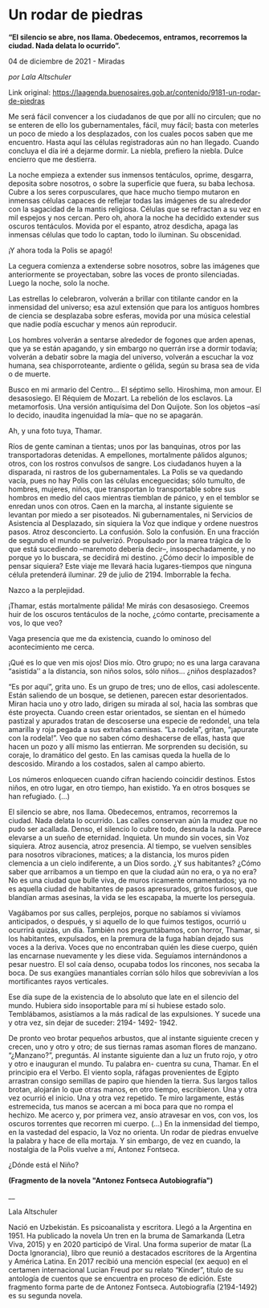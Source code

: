 # Un rodar de piedras

**“El silencio se abre, nos llama. Obedecemos, entramos, recorremos la ciudad. Nada delata lo ocurrido”.**

04 de diciembre de 2021 - Miradas

_por Lala Altschuler_

Link original: https://laagenda.buenosaires.gob.ar/contenido/9181-un-rodar-de-piedras



Me será fácil convencer a los ciudadanos de que por allí no circulen; que no se enteren de ello los gubernamentales, fácil, muy fácil; basta con meterles un poco de miedo a los desplazados, con los cuales pocos saben que me encuentro. Hasta aquí las células registradoras aún no han llegado. Cuando concluya el día iré a dejarme dormir. La niebla, prefiero la niebla. Dulce encierro que me destierra.




La noche empieza a extender sus inmensos tentáculos, oprime, desgarra, deposita sobre nosotros, o sobre la superficie que fuera, su baba lechosa. Cubre a los seres corpusculares, que hace mucho tiempo mutaron en inmensas células capaces de reflejar todas las imágenes de su alrededor con la sagacidad de la mantis religiosa. Células que se refractan a su vez en mil espejos y nos cercan. Pero oh, ahora la noche ha decidido extender sus oscuros tentáculos. Movida por el espanto, atroz desdicha, apaga las inmensas células que todo lo captan, todo lo iluminan. Su obscenidad.




¡Y ahora toda la Polis se apagó!




La ceguera comienza a extenderse sobre nosotros, sobre las imágenes que anteriormente se proyectaban, sobre las voces de pronto silenciadas. Luego la noche, solo la noche.




Las estrellas lo celebraron, volverán a brillar con titilante candor en la inmensidad del universo; esa azul extensión que para los antiguos hombres de ciencia se desplazaba sobre esferas, movida por una música celestial que nadie podía escuchar y menos aún reproducir.




Los hombres volverán a sentarse alrededor de fogones que arden apenas, que ya se están apagando, y sin embargo no querrán irse a dormir todavía; volverán a debatir sobre la magia del universo, volverán a escuchar la voz humana, sea chisporroteante, ardiente o gélida, según su brasa sea de vida o de muerte.




Busco en mi armario del Centro... El séptimo sello. Hiroshima, mon amour. El desasosiego. El Réquiem de Mozart. La rebelión de los esclavos. La metamorfosis. Una versión antiquísima del Don Quijote. Son los objetos –así lo decido, inaudita ingenuidad la mía– que no se apagarán.




Ah, y una foto tuya, Thamar.




Ríos de gente caminan a tientas; unos por las banquinas, otros por las transportadoras detenidas. A empellones, mortalmente pálidos algunos; otros, con los rostros convulsos de sangre. Los ciudadanos huyen a la disparada, ni rastros de los gubernamentales. La Polis se va quedando vacía, pues no hay Polis con las células enceguecidas; sólo tumulto, de hombres, mujeres, niños, que transportan lo transportable sobre sus hombros en medio del caos mientras tiemblan de pánico, y en el temblor se enredan unos con otros. Caen en la marcha, al instante siguiente se levantan por miedo a ser pisoteados. Ni gubernamentales, ni Servicios de Asistencia al Desplazado, sin siquiera la Voz que indique y ordene nuestros pasos. Atroz desconcierto. La confusión. Solo la confusión. En una fracción de segundo el mundo se pulverizó. Propulsado por la marea trágica de lo que está sucediendo –maremoto debería decir–, insospechadamente, y no porque yo lo buscara, se decidirá mi destino. ¿Cómo decir lo imposible de pensar siquiera? Este viaje me llevará hacia lugares-tiempos que ninguna célula pretenderá iluminar. 29 de julio de 2194. Imborrable la fecha.




Nazco a la perplejidad.




¡Thamar, estás mortalmente pálida! Me mirás con desasosiego. Creemos huir de los oscuros tentáculos de la noche, ¿cómo contarte, precisamente a vos, lo que veo?




Vaga presencia que me da existencia, cuando lo ominoso del acontecimiento me cerca.




¡Qué es lo que ven mis ojos! Dios mío. Otro grupo; no es una larga caravana “asistida’’ a la distancia, son niños solos, sólo niños... ¿niños desplazados?




“Es por aquí”, grita uno. Es un grupo de tres; uno de ellos, casi adolescente. Están saliendo de un bosque, se detienen, parecen estar desorientados. Miran hacia uno y otro lado, dirigen su mirada al sol, hacia las sombras que éste proyecta. Cuando creen estar orientados, se sientan en el húmedo pastizal y apurados tratan de descoserse una especie de redondel, una tela amarilla y roja pegada a sus extrañas camisas. “La rodela”, gritan, “¡apurate con la rodela!”. Veo que no saben cómo deshacerse de ellas, hasta que hacen un pozo y allí mismo las entierran. Me sorprenden su decisión, su coraje, lo dramático del gesto. En las camisas queda la huella de lo descosido. Mirando a los costados, salen al campo abierto.




Los números enloquecen cuando cifran haciendo coincidir destinos. Estos niños, en otro lugar, en otro tiempo, han existido. Ya en otros bosques se han refugiado. (...)




El silencio se abre, nos llama. Obedecemos, entramos, recorremos la ciudad. Nada delata lo ocurrido. Las calles conservan aún la mudez que no pudo ser acallada. Denso, el silencio lo cubre todo, desnuda la nada. Parece elevarse a un sueño de eternidad. Inquieta. Un mundo sin voces, sin Voz siquiera. Atroz ausencia, atroz presencia. Al tiempo, se vuelven sensibles para nosotros vibraciones, matices; a la distancia, los muros piden clemencia a un cielo indiferente, a un Dios sordo. ¿Y sus habitantes? ¿Cómo saber que arribamos a un tiempo en que la ciudad aún no era, o ya no era? No es una ciudad que bulle viva, de muros ricamente ornamentados; ya no es aquella ciudad de habitantes de pasos apresurados, gritos furiosos, que blandían armas asesinas, la vida se les escapaba, la muerte los perseguía.




Vagábamos por sus calles, perplejos, porque no sabíamos si vivíamos anticipados, o después, y si aquello de lo que fuimos testigos, ocurrió u ocurrirá quizás, un día. También nos preguntábamos, con horror, Thamar, si los habitantes, expulsados, en la premura de la fuga habían dejado sus voces a la deriva. Voces que no encontraban quién les diese cuerpo, quién las encarnase nuevamente y les diese vida. Seguíamos internándonos a pesar nuestro. El sol caía denso, ocupaba todos los rincones, nos secaba la boca. De sus exangües manantiales corrían sólo hilos que sobrevivían a los mortificantes rayos verticales.




Ese día supe de la existencia de lo absoluto que late en el silencio del mundo. Hubiera sido insoportable para mí si hubiese estado solo. Temblábamos, asistíamos a la más radical de las expulsiones. Y sucede una y otra vez, sin dejar de suceder: 2194- 1492- 1942.




De pronto veo brotar pequeños arbustos, que al instante siguiente crecen y crecen, uno y otro y otro; de sus tiernas ramas asoman flores de manzano. “¿Manzano?”, preguntás. Al instante siguiente dan a luz un fruto rojo, y otro y otro e inauguran el mundo. Tu palabra en- cuentra su cuna, Thamar. En el principio era el Verbo. El viento sopla, ráfagas provenientes de Egipto arrastran consigo semillas de papiro que hienden la tierra. Sus largos tallos brotan, alojarán lo que otras manos, en otro tiempo, escribieron. Una y otra vez ocurrió el inicio. Una y otra vez repetido. Te miro largamente, estás estremecida, tus manos se acercan a mi boca para que no rompa el hechizo. Me acerco y, por primera vez, ansío atravesar en vos, con vos, los oscuros torrentes que recorren mi cuerpo. (...) En la inmensidad del tiempo, en la vastedad del espacio, la Voz no orienta. Un rodar de piedras envuelve la palabra y hace de ella mortaja. Y sin embargo, de vez en cuando, la nostalgia de la Polis vuelve a mí, Antonez Fontseca.




¿Dónde está el Niño?




**(Fragmento de la novela "Antonez Fontseca Autobiografía")**




\_\_




Lala Altschuler




Nació en Uzbekistán. Es psicoanalista y escritora. Llegó a la Argentina en 1951. Ha publicado la novela Un tren en la bruma de Samarkanda (Letra Viva, 2015) y en 2020 participó de Viral. Una forma superior de matar (La Docta Ignorancia), libro que reunió a destacados escritores de la Argentina y América Latina. En 2017 recibió una mención especial (ex aequo) en el certamen internacional Lucian Freud por su relato “Kinder”, título de su antología de cuentos que se encuentra en proceso de edición. Este fragmento forma parte de de Antonez Fontseca. Autobiografía (2194-1492) es su segunda novela.



